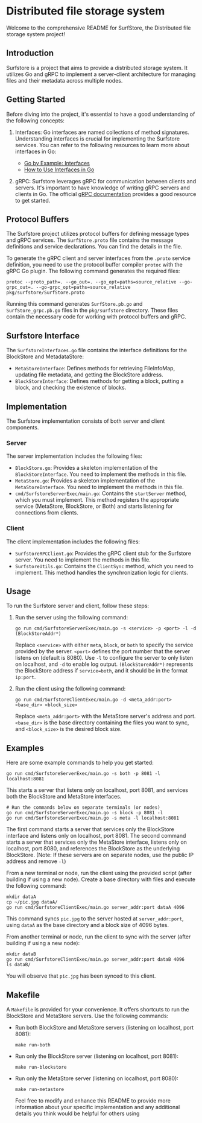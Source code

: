 # Distributed file storage system

Welcome to the comprehensive README for SurfStore, the Distributed file storage system project!

## Introduction

Surfstore is a project that aims to provide a distributed storage system. It utilizes Go and gRPC to implement a server-client architecture for managing files and their metadata across multiple nodes.

## Getting Started

Before diving into the project, it's essential to have a good understanding of the following concepts:

1. Interfaces: Go interfaces are named collections of method signatures. Understanding interfaces is crucial for implementing the Surfstore services. You can refer to the following resources to learn more about interfaces in Go:

   - [Go by Example: Interfaces](https://gobyexample.com/interfaces)
   - [How to Use Interfaces in Go](https://jordanorelli.com/post/32665860244/how-to-use-interfaces-in-go)

2. gRPC: Surfstore leverages gRPC for communication between clients and servers. It's important to have knowledge of writing gRPC servers and clients in Go. The official [gRPC documentation](https://grpc.io/docs/languages/go/basics/) provides a good resource to get started.

## Protocol Buffers

The Surfstore project utilizes protocol buffers for defining message types and gRPC services. The `SurfStore.proto` file contains the message definitions and service declarations. You can find the details in the file.

To generate the gRPC client and server interfaces from the `.proto` service definition, you need to use the protocol buffer compiler `protoc` with the gRPC Go plugin. The following command generates the required files:

```shell
protoc --proto_path=. --go_out=. --go_opt=paths=source_relative --go-grpc_out=. --go-grpc_opt=paths=source_relative pkg/surfstore/SurfStore.proto
```

Running this command generates `SurfStore.pb.go` and `SurfStore_grpc.pb.go` files in the `pkg/surfstore` directory. These files contain the necessary code for working with protocol buffers and gRPC.

## Surfstore Interface

The `SurfstoreInterfaces.go` file contains the interface definitions for the BlockStore and MetadataStore:

- `MetaStoreInterface`: Defines methods for retrieving FileInfoMap, updating file metadata, and getting the BlockStore address.
- `BlockStoreInterface`: Defines methods for getting a block, putting a block, and checking the existence of blocks.

## Implementation

The Surfstore implementation consists of both server and client components.

### Server

The server implementation includes the following files:

- `BlockStore.go`: Provides a skeleton implementation of the `BlockStoreInterface`. You need to implement the methods in this file.
- `MetaStore.go`: Provides a skeleton implementation of the `MetaStoreInterface`. You need to implement the methods in this file.
- `cmd/SurfstoreServerExec/main.go`: Contains the `startServer` method, which you must implement. This method registers the appropriate service (MetaStore, BlockStore, or Both) and starts listening for connections from clients.

### Client

The client implementation includes the following files:

- `SurfstoreRPCClient.go`: Provides the gRPC client stub for the Surfstore server. You need to implement the methods in this file.
- `SurfstoreUtils.go`: Contains the `ClientSync` method, which you need to implement. This method handles the synchronization logic for clients.

## Usage

To run the Surfstore server and client, follow these steps:

1. Run the server using the following command:

   ```shell
   go run cmd/SurfstoreServerExec/main.go -s <service> -p <port> -l -d (BlockStoreAddr*)
   ```

   Replace `<service>` with either `meta`, `block`, or `both` to specify the service provided by the server. `<port>` defines the port number that the server listens on (default is 8080). Use `-l` to configure the server to only listen on localhost, and `-d` to enable log output. `(BlockStoreAddr*)` represents the BlockStore address if `service=both`, and it should be in the format `ip:port`.

2. Run the client using the following command:

   ```shell
   go run cmd/SurfstoreClientExec/main.go -d <meta_addr:port> <base_dir> <block_size>
   ```

   Replace `<meta_addr:port>` with the MetaStore server's address and port. `<base_dir>` is the base directory containing the files you want to sync, and `<block_size>` is the desired block size.

## Examples

Here are some example commands to help you get started:

```shell
go run cmd/SurfstoreServerExec/main.go -s both -p 8081 -l localhost:8081
```

This starts a server that listens only on localhost, port 8081, and services both the BlockStore and MetaStore interfaces.

```shell
# Run the commands below on separate terminals (or nodes)
go run cmd/SurfstoreServerExec/main.go -s block -p 8081 -l
go run cmd/SurfstoreServerExec/main.go -s meta -l localhost:8081
```

The first command starts a server that services only the BlockStore interface and listens only on localhost, port 8081. The second command starts a server that services only the MetaStore interface, listens only on localhost, port 8080, and references the BlockStore as the underlying BlockStore. (Note: If these servers are on separate nodes, use the public IP address and remove `-l`)

From a new terminal or node, run the client using the provided script (after building if using a new node). Create a base directory with files and execute the following command:

```shell
mkdir dataA
cp ~/pic.jpg dataA/
go run cmd/SurfstoreClientExec/main.go server_addr:port dataA 4096
```

This command syncs `pic.jpg` to the server hosted at `server_addr:port`, using `dataA` as the base directory and a block size of 4096 bytes.

From another terminal or node, run the client to sync with the server (after building if using a new node):

```shell
mkdir dataB
go run cmd/SurfstoreClientExec/main.go server_addr:port dataB 4096
ls dataB/
```

You will observe that `pic.jpg` has been synced to this client.

## Makefile

A `Makefile` is provided for your convenience. It offers shortcuts to run the BlockStore and MetaStore servers. Use the following commands:

- Run both BlockStore and MetaStore servers (listening on localhost, port 8081):

  ```shell
  make run-both
  ```

- Run only the BlockStore server (listening on localhost, port 8081):

  ```shell
  make run-blockstore
  ```

- Run only the MetaStore server (listening on localhost, port 8080):
  ```shell
  make run-metastore
  ```
  Feel free to modify and enhance this README to provide more information about your specific implementation and any additional details you think would be helpful for others using
